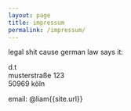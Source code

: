 ```yaml
---
layout: page
title: impressum
permalink: /impressum/
---
```

legal shit cause german law says it:

d.t<br/>
musterstraße 123<br/>
50969 köln<br/>

email: <span class="reverse">@liam</span>{{site.url}}<br/>
